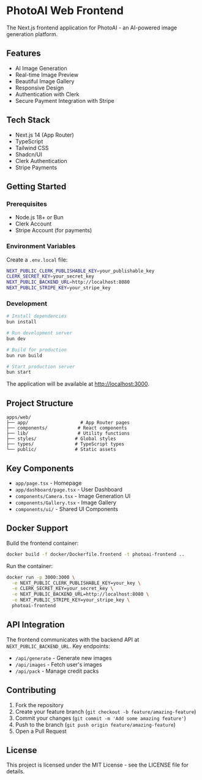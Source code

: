 # PhotoAI Web Frontend

The Next.js frontend application for PhotoAI - an AI-powered image generation platform.

## Features

- AI Image Generation
- Real-time Image Preview
- Beautiful Image Gallery
- Responsive Design
- Authentication with Clerk
- Secure Payment Integration with Stripe

## Tech Stack

- Next.js 14 (App Router)
- TypeScript
- Tailwind CSS
- Shadcn/UI
- Clerk Authentication
- Stripe Payments

## Getting Started

### Prerequisites

- Node.js 18+ or Bun
- Clerk Account
- Stripe Account (for payments)

### Environment Variables

Create a `.env.local` file:

```bash
NEXT_PUBLIC_CLERK_PUBLISHABLE_KEY=your_publishable_key
CLERK_SECRET_KEY=your_secret_key
NEXT_PUBLIC_BACKEND_URL=http://localhost:8080
NEXT_PUBLIC_STRIPE_KEY=your_stripe_key
```

### Development

```bash
# Install dependencies
bun install

# Run development server
bun dev

# Build for production
bun run build

# Start production server
bun start
```

The application will be available at [http://localhost:3000](http://localhost:3000).

## Project Structure

```
apps/web/
├── app/                   # App Router pages
├── components/           # React components
├── lib/                  # Utility functions
├── styles/              # Global styles
├── types/               # TypeScript types
└── public/              # Static assets
```

## Key Components

- `app/page.tsx` - Homepage
- `app/dashboard/page.tsx` - User Dashboard
- `components/Camera.tsx` - Image Generation UI
- `components/Gallery.tsx` - Image Gallery
- `components/ui/` - Shared UI Components

## Docker Support

Build the frontend container:

```bash
docker build -f docker/Dockerfile.frontend -t photoai-frontend ..
```

Run the container:

```bash
docker run -p 3000:3000 \
  -e NEXT_PUBLIC_CLERK_PUBLISHABLE_KEY=your_key \
  -e CLERK_SECRET_KEY=your_secret_key \
  -e NEXT_PUBLIC_BACKEND_URL=http://localhost:8080 \
  -e NEXT_PUBLIC_STRIPE_KEY=your_stripe_key \
  photoai-frontend
```

## API Integration

The frontend communicates with the backend API at `NEXT_PUBLIC_BACKEND_URL`. Key endpoints:

- `/api/generate` - Generate new images
- `/api/images` - Fetch user's images
- `/api/pack` - Manage credit packs

## Contributing

1. Fork the repository
2. Create your feature branch (`git checkout -b feature/amazing-feature`)
3. Commit your changes (`git commit -m 'Add some amazing feature'`)
4. Push to the branch (`git push origin feature/amazing-feature`)
5. Open a Pull Request

## License

This project is licensed under the MIT License - see the LICENSE file for details.
